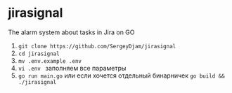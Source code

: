 # jirasignal
The alarm system about tasks in Jira on GO

1. ```git clone https://github.com/SergeyDjam/jirasignal```
2. ```cd jirasignal```
3. ```mv .env.example .env```
4. ```vi .env ```
    заполняем все параметры
5. ```go run main.go``` или если хочется отдельный бинарничек ```go build && ./jirasignal```

